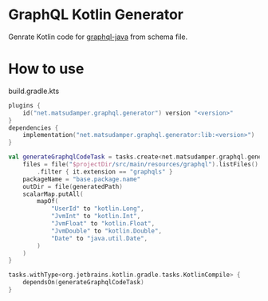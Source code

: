 # GraphQL Kotlin Generator
Genrate Kotlin code for [graphql-java](https://github.com/graphql-java/graphql-java) from schema file.

# How to use
build.gradle.kts
```kotlin
plugins {
    id("net.matsudamper.graphql.generator") version "<version>"
}
dependencies {
    implementation("net.matsudamper.graphql.generator:lib:<version>")
}

val generateGraphqlCodeTask = tasks.create<net.matsudamper.graphql.generator.gradle.GenerateQlTask>("generateGraphqlCode") {
    files = file("$projectDir/src/main/resources/graphql").listFiles().orEmpty()
        .filter { it.extension == "graphqls" }
    packageName = "base.package.name"
    outDir = file(generatedPath)
    scalarMap.putAll(
        mapOf(
            "UserId" to "kotlin.Long",
            "JvmInt" to "kotlin.Int",
            "JvmFloat" to "kotlin.Float",
            "JvmDouble" to "kotlin.Double",
            "Date" to "java.util.Date",
        )
    )
}

tasks.withType<org.jetbrains.kotlin.gradle.tasks.KotlinCompile> {
    dependsOn(generateGraphqlCodeTask)
}
```

